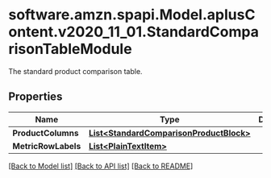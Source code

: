 # software.amzn.spapi.Model.aplusContent.v2020_11_01.StandardComparisonTableModule
The standard product comparison table.

## Properties

Name | Type | Description | Notes
------------ | ------------- | ------------- | -------------
**ProductColumns** | [**List&lt;StandardComparisonProductBlock&gt;**](StandardComparisonProductBlock.md) |  | [optional] 
**MetricRowLabels** | [**List&lt;PlainTextItem&gt;**](PlainTextItem.md) |  | [optional] 

[[Back to Model list]](../README.md#documentation-for-models) [[Back to API list]](../README.md#documentation-for-api-endpoints) [[Back to README]](../README.md)

